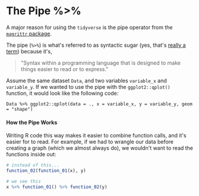 # The Pipe %>%

A major reason for using the `tidyverse` is the pipe operator from the [`magrittr` package](https://magrittr.tidyverse.org/).

The pipe (`%>%`) is what's referred to as syntactic sugar (yes, that's [really a term](https://en.wikipedia.org/wiki/Syntactic_sugar)) because it's,

> "Syntax within a programming language that is designed to make things easier to read or to express."

Assume the same dataset `Data`, and two variables `variable_x` and `variable_y`. If we wanted to use the pipe with the `ggplot2::qplot()` function, it would look like the following code:

```
Data %>% ggplot2::qplot(data = ., x = variable_x, y = variable_y, geom = "shape")
```

#### How the Pipe Works

Writing R code this way makes it easier to combine function calls, and it's easier for to read. For example, if we had to wrangle our data before creating a graph (which we almost always do), we wouldn't want to read the functions inside out:

```r
# instead of this...
function_02(function_01(x), y)

# we see this
x %>% function_01() %>% function_02(y)
```
